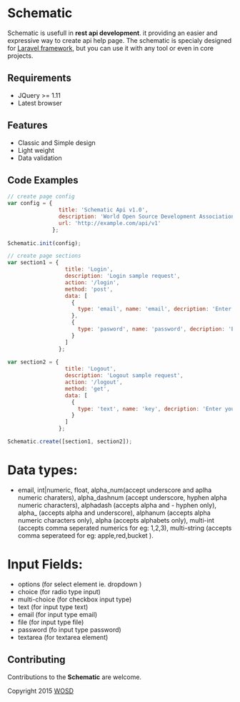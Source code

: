 # Schematic

Schematic is usefull in **rest api development**. it providing an easier and expressive way to create api help page. The schematic is specialy designed for [Laravel framework](http://laravel.com), but you can use it with any tool or even in core projects.

## Requirements

- JQuery >= 1.11
- Latest browser

## Features

- Classic and Simple design
- Light weight
- Data validation

## Code Examples

```javascript
// create page config
var config = {
                title: 'Schematic Api v1.0',
                description: 'World Open Source Development Association (WOSDA)',
                url: 'http://example.com/api/v1'
              };
              
Schematic.init(config);

// create page sections
var section1 = {
                  title: 'Login',
                  description: 'Login sample request',
                  action: '/login',
                  method: 'post',
                  data: [
                    {
                      type: 'email', name: 'email', decription: 'Enter your email', param_type: 'form', data_type: 'email'
                    },
                    {
                      type: 'pasword', name: 'password', decription: 'Enter your pasword', param_type: 'form', data_type: 'alpha_num'
                    }
                  ]
                };
                
var section2 = {
                  title: 'Logout',
                  description: 'Logout sample request',
                  action: '/logout',
                  method: 'get',
                  data: [
                    {
                      type: 'text', name: 'key', decription: 'Enter your api key', param_type: 'form'
                    }
                  ]
                };

Schematic.create([section1, section2]);
```

# Data types: 


- email, int|numeric, float, alpha_num(accept underscore and aplha numeric charaters), alpha_dashnum (accept underscore, hyphen alpha numeric characters), alphadash (accepts alpha and - hyphen only), alpha_ (accepts alpha and underscore), alphanum (accepts alpha numeric characters only), alpha (accepts alphabets only), multi-int (accepts comma seperated numerics for eg: 1,2,3), multi-string (accepts comma seperateed for eg: apple,red,bucket ).


# Input Fields:

- options (for select element ie. dropdown )
- choice (for radio type input)
- multi-choice (for checkbox input type)
- text (for input type text)
- email (for input type email)
- file (for input type file)
- password (fo input type password)
- textarea (for textarea element)

## Contributing

Contributions to the **Schematic** are welcome.

Copyright 2015 [WOSD](http://facebook.com/)
